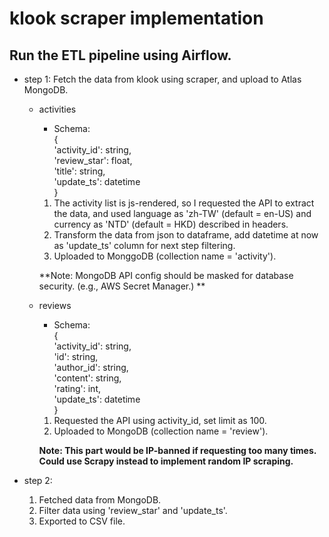 # klook scraper implementation

## Run the ETL pipeline using Airflow.

- step 1: Fetch the data from klook using scraper, and upload to Atlas MongoDB.

  - activities

    - Schema:\
      {\
       'activity_id': string,\
       'review_star': float,\
       'title': string,\
       'update_ts': datetime\
      }

    1. The activity list is js-rendered, so I requested the API to extract the data,
       and used language as 'zh-TW' (default = en-US) and currency as 'NTD' (default = HKD) described in headers.
    2. Transform the data from json to dataframe, add datetime at now as 'update_ts' column for next step filtering.
    3. Uploaded to MonggoDB (collection name = 'activity').

    **Note: MongoDB API config should be masked for database security. (e.g., AWS Secret Manager.) **

  - reviews

    - Schema:\
        {\
         'activity_id': string,\
         'id': string,\
         'author_id': string,\
         'content': string,\
         'rating': int,\
         'update_ts': datetime\
        }

    1. Requested the API using activity_id, set limit as 100.
    2. Uploaded to MongoDB (collection name = 'review').

    **Note: This part would be IP-banned if requesting too many times. Could use Scrapy instead to implement random IP scraping.**

- step 2:

  1. Fetched data from MongoDB.
  2. Filter data using 'review_star' and 'update_ts'.
  3. Exported to CSV file.
